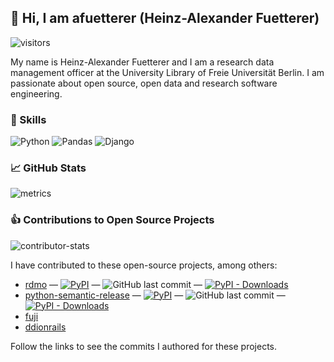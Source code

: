 ## :wave: Hi, I am afuetterer (Heinz-Alexander Fuetterer)

![visitors](https://vbr.wocr.tk/badge?page_id=afuetterer.afuetterer&color=00cf00)

My name is Heinz-Alexander Fuetterer and I am a research data management officer at the University Library of Freie Universität Berlin. I am passionate about open source, open data and research software engineering.

### :wrench: Skills

![Python](https://img.shields.io/badge/python-3670A0?style=for-the-badge&logo=python&logoColor=ffdd54)
![Pandas](https://img.shields.io/badge/pandas-%23150458.svg?style=for-the-badge&logo=pandas&logoColor=white)
![Django](https://img.shields.io/badge/django-%23092E20.svg?style=for-the-badge&logo=django&logoColor=white)

### :chart_with_upwards_trend: GitHub Stats

![metrics](https://metrics.lecoq.io/afuetterer?template=classic&languages=1&isocalendar=1&base=header%2C%20activity%2C%20community%2C%20repositories%2C%20metadata&base.indepth=false&base.hireable=false&base.skip=false&isocalendar=false&isocalendar.duration=full-year&languages=false&languages.limit=5&languages.threshold=0%25&languages.other=false&languages.colors=github&languages.sections=most-used&languages.indepth=false&languages.analysis.timeout=15&languages.analysis.timeout.repositories=7.5&languages.categories=markup%2C%20programming&languages.recent.categories=markup%2C%20programming&languages.recent.load=300&languages.recent.days=14&config.timezone=Europe%2FBerlin)

### :+1: Contributions to Open Source Projects

![contributor-stats](https://github-contributor-stats.vercel.app/api?username=afuetterer&limit=5&combine_all_yearly_contributions=true)

I have contributed to these open-source projects, among others:

- [rdmo](https://github.com/rdmorganiser/rdmo/commits?author=afuetterer) — [![PyPI](https://img.shields.io/pypi/v/rdmo)](https://pypi.org/project/rdmo) — ![GitHub last commit](https://img.shields.io/github/last-commit/rdmorganiser/rdmo) — [![PyPI - Downloads](https://img.shields.io/pypi/dm/rdmo)](https://pypistats.org/packages/rdmo)
- [python-semantic-release](https://github.com/python-semantic-release/python-semantic-release/commits?author=afuetterer) — [![PyPI](https://img.shields.io/pypi/v/python-semantic-release)](https://pypi.org/project/python-semantic-release) — ![GitHub last commit](https://img.shields.io/github/last-commit/python-semantic-release/python-semantic-release) — [![PyPI - Downloads](https://img.shields.io/pypi/dm/python-semantic-release)](https://pypistats.org/packages/python-semantic-release)
- [fuji](https://github.com/pangaea-data-publisher/fuji/commits?author=afuetterer)
- [ddionrails](https://github.com/ddionrails/ddionrails/commits?author=afuetterer)

Follow the links to see the commits I authored for these projects.
